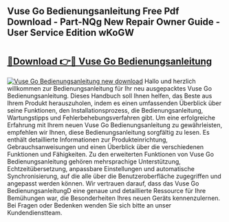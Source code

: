 ## Vuse Go Bedienungsanleitung Free Pdf Download - Part-NQg New Repair Owner Guide - User Service Edition wKoGW

# <h2><a href="http://df0nmv.blite.top/?on=Vuse+Go+Bedienungsanleitung">🔗Download 👉🔴 Vuse Go Bedienungsanleitung</a></h2>

[![Vuse Go Bedienungsanleitung new download](https://i.imgur.com/lujVjoI.png)](http://df0nmv.blite.top/?on=Vuse+Go+Bedienungsanleitung)
Hallo und herzlich willkommen zur Bedienungsanleitung für Ihr neu ausgepacktes Vuse Go Bedienungsanleitung. Dieses Handbuch soll Ihnen helfen, das Beste aus Ihrem Produkt herauszuholen, indem es einen umfassenden Überblick über seine Funktionen, den Installationsprozess, die Bedienungsanleitung, Wartungstipps und Fehlerbehebungsverfahren gibt. Um eine erfolgreiche Erfahrung mit Ihrem neuen Vuse Go Bedienungsanleitung zu gewährleisten, empfehlen wir Ihnen, diese Bedienungsanleitung sorgfältig zu lesen. Es enthält detaillierte Informationen zur Produkteinrichtung, Gebrauchsanweisungen und einen Überblick über die verschiedenen Funktionen und Fähigkeiten. Zu den erweiterten Funktionen von Vuse Go Bedienungsanleitung gehören mehrsprachige Unterstützung, Echtzeitübersetzung, anpassbare Einstellungen und automatische Synchronisierung, auf die alle über die Benutzeroberfläche zugegriffen und angepasst werden können. Wir vertrauen darauf, dass das Vuse Go BedienungsanleitungD eine genaue und detaillierte Ressource für Ihre Bemühungen war, die Besonderheiten Ihres neuen Geräts kennenzulernen. Bei Fragen oder Bedenken wenden Sie sich bitte an unser Kundendienstteam.

